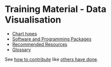 # Training Material - Data Visualisation

- [Chart types](./Chart_types.md)
- [Software and Programming Packages](./Software_and_Programming_Packages.md)
- [Recommended Resources](./Recommeded_Resources.md)
- [Glossary](./Glossary.md)


See [how to contribute](CONTRIBUTING.md) like [others have done](CONTRIBUTORS.md).
